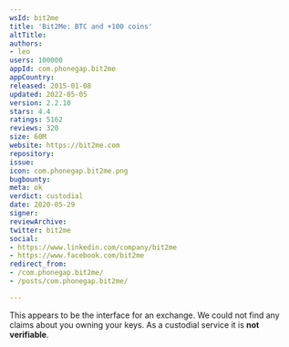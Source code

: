 ```yaml
---
wsId: bit2me
title: 'Bit2Me: BTC and +100 coins'
altTitle: 
authors:
- leo
users: 100000
appId: com.phonegap.bit2me
appCountry: 
released: 2015-01-08
updated: 2022-05-05
version: 2.2.10
stars: 4.4
ratings: 5162
reviews: 320
size: 60M
website: https://bit2me.com
repository: 
issue: 
icon: com.phonegap.bit2me.png
bugbounty: 
meta: ok
verdict: custodial
date: 2020-05-29
signer: 
reviewArchive: 
twitter: bit2me
social:
- https://www.linkedin.com/company/bit2me
- https://www.facebook.com/bit2me
redirect_from:
- /com.phonegap.bit2me/
- /posts/com.phonegap.bit2me/

---
```


This appears to be the interface for an exchange. We could not find any claims
about you owning your keys. As a custodial service it is **not verifiable**.

